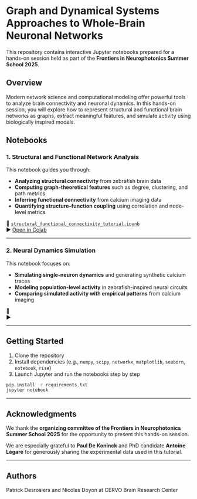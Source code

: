 # Graph and Dynamical Systems Approaches to Whole-Brain Neuronal Networks

This repository contains interactive Jupyter notebooks prepared for a hands-on session held as part of the **Frontiers in Neurophotonics Summer School 2025**.

## Overview

Modern network science and computational modeling offer powerful tools to analyze brain connectivity and neuronal dynamics. In this hands-on session, you will explore how to represent structural and functional brain networks as graphs, extract meaningful features, and simulate activity using biologically inspired models.

## Notebooks

### 1. Structural and Functional Network Analysis

This notebook guides you through:

- **Analyzing structural connectivity** from zebrafish brain data  
- **Computing graph-theoretical features** such as degree, clustering, and path metrics  
- **Inferring functional connectivity** from calcium imaging data  
- **Quantifying structure–function coupling** using correlation and node-level metrics

📁 [`structural_functional_connectivity_tutorial.ipynb`](https://github.com/pdesrosiers/Graph-and-dynamical-systems-approaches-to-whole-brain-neuronal-networks/blob/main/structural_functional_connectivity_tutorial.ipynb)  
▶️ [Open in Colab](https://colab.research.google.com/github/pdesrosiers/Graph-and-dynamical-systems-approaches-to-whole-brain-neuronal-networks/blob/main/structural_functional_connectivity_tutorial.ipynb)


---

### 2. Neural Dynamics Simulation

This notebook focuses on:

- **Simulating single-neuron dynamics** and generating synthetic calcium traces  
- **Modeling population-level activity** in zebrafish-inspired neural circuits  
- **Comparing simulated activity with empirical patterns** from calcium imaging

📁   
▶️ 

---

## Getting Started

1. Clone the repository  
2. Install dependencies (e.g., `numpy`, `scipy`, `networkx`, `matplotlib`, `seaborn`, `notebook`, `rise`)  
3. Launch Jupyter and run the notebooks step by step

```bash
pip install -r requirements.txt
jupyter notebook
```
---
## Acknowledgments
We thank the **organizing committee of the Frontiers in Neurophotonics Summer School 2025** for the opportunity to present this hands-on session.

We are especially grateful to **Paul De Koninck** and PhD candidate **Antoine Légaré** for generously sharing the experimental data used in this tutorial.

---

## Authors

Patrick Desrosiers and Nicolas Doyon at CERVO Brain Research Center